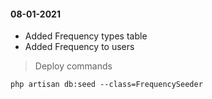 #### 08-01-2021
* Added Frequency types table
* Added Frequency to users

> Deploy commands
```shell
php artisan db:seed --class=FrequencySeeder
```
